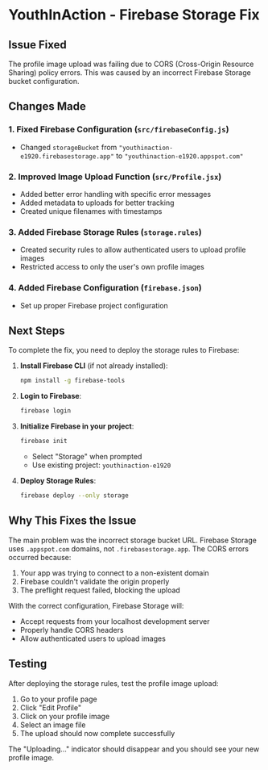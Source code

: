 # YouthInAction - Firebase Storage Fix

## Issue Fixed
The profile image upload was failing due to CORS (Cross-Origin Resource Sharing) policy errors. This was caused by an incorrect Firebase Storage bucket configuration.

## Changes Made

### 1. Fixed Firebase Configuration (`src/firebaseConfig.js`)
- Changed `storageBucket` from `"youthinaction-e1920.firebasestorage.app"` to `"youthinaction-e1920.appspot.com"`

### 2. Improved Image Upload Function (`src/Profile.jsx`)
- Added better error handling with specific error messages
- Added metadata to uploads for better tracking
- Created unique filenames with timestamps

### 3. Added Firebase Storage Rules (`storage.rules`)
- Created security rules to allow authenticated users to upload profile images
- Restricted access to only the user's own profile images

### 4. Added Firebase Configuration (`firebase.json`)
- Set up proper Firebase project configuration

## Next Steps

To complete the fix, you need to deploy the storage rules to Firebase:

1. **Install Firebase CLI** (if not already installed):
   ```bash
   npm install -g firebase-tools
   ```

2. **Login to Firebase**:
   ```bash
   firebase login
   ```

3. **Initialize Firebase in your project**:
   ```bash
   firebase init
   ```
   - Select "Storage" when prompted
   - Use existing project: `youthinaction-e1920`

4. **Deploy Storage Rules**:
   ```bash
   firebase deploy --only storage
   ```

## Why This Fixes the Issue

The main problem was the incorrect storage bucket URL. Firebase Storage uses `.appspot.com` domains, not `.firebasestorage.app`. The CORS errors occurred because:

1. Your app was trying to connect to a non-existent domain
2. Firebase couldn't validate the origin properly
3. The preflight request failed, blocking the upload

With the correct configuration, Firebase Storage will:
- Accept requests from your localhost development server
- Properly handle CORS headers
- Allow authenticated users to upload images

## Testing

After deploying the storage rules, test the profile image upload:
1. Go to your profile page
2. Click "Edit Profile"
3. Click on your profile image
4. Select an image file
5. The upload should now complete successfully

The "Uploading..." indicator should disappear and you should see your new profile image.
